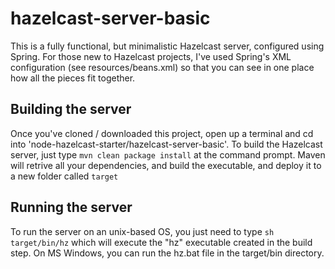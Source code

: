 # hazelcast-server-basic
This is a fully functional, but minimalistic Hazelcast server, configured using Spring. For those new to Hazelcast projects, I've used Spring's XML configuration (see resources/beans.xml) so that you can see in one place how all the pieces fit together.
## Building the server
Once you've cloned / downloaded this project, open up a terminal and cd into 'node-hazelcast-starter/hazelcast-server-basic'. To build the Hazelcast server, just type ```mvn clean package install``` at the command prompt. Maven will retrive all your dependencies, and build the executable, and deploy it to a new folder called ```target```
## Running the server
To run the server on an unix-based OS, you just need to type ```sh target/bin/hz``` which will execute the "hz" executable created in the build step. On MS Windows, you can run the hz.bat file in the target/bin directory.
